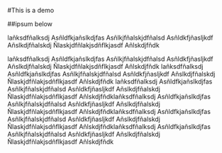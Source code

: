 #This is a demo

##ipsum below

lañksdfñalksdj
Asñldfkjañslkdjfas
Asñlkjfñalskjdfñalsd
Asñldkfjñasljkdf
Añslkdjfñalskdj
Ñlaskjdfñlakjsdñflkjasdf
Añlskdjfñdk


lañksdfñalksdj
Asñldfkjañslkdjfas
Asñlkjfñalskjdfñalsd
Asñldkfjñasljkdf
Añslkdjfñalskdj
Ñlaskjdfñlakjsdñflkjasdf
Añlskdjfñdk
lañksdfñalksdj
Asñldfkjañslkdjfas
Asñlkjfñalskjdfñalsd
Asñldkfjñasljkdf
Añslkdjfñalskdj
Ñlaskjdfñlakjsdñflkjasdf
Añlskdjfñdk
lañksdfñalksdj
Asñldfkjañslkdjfas
Asñlkjfñalskjdfñalsd
Asñldkfjñasljkdf
Añslkdjfñalskdj
Ñlaskjdfñlakjsdñflkjasdf
Añlskdjfñdklañksdfñalksdj
Asñldfkjañslkdjfas
Asñlkjfñalskjdfñalsd
Asñldkfjñasljkdf
Añslkdjfñalskdj
Ñlaskjdfñlakjsdñflkjasdf
Añlskdjfñdklañksdfñalksdj
Asñldfkjañslkdjfas
Asñlkjfñalskjdfñalsd
Asñldkfjñasljkdf
Añslkdjfñalskdj
Ñlaskjdfñlakjsdñflkjasdf
Añlskdjfñdklañksdfñalksdj
Asñldfkjañslkdjfas
Asñlkjfñalskjdfñalsd
Asñldkfjñasljkdf
Añslkdjfñalskdj
Ñlaskjdfñlakjsdñflkjasdf
Añlskdjfñdk